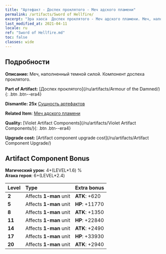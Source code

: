 ```yaml
---
title: "Артефакт - Доспех проклятого - Меч адского пламени"
permalink: /artifacts/Sword of Hellfire/
excerpt: "Эра хаоса  Доспех проклятого - Меч адского пламени. Меч, наполненный темной силой. Компонент доспеха проклятого."
last_modified_at: 2021-04-11
locale: ru
ref: "Sword of Hellfire.md"
toc: false
classes: wide
---
```




## Подробности

 **Описание:** Меч, наполненный темной силой. Компонент доспеха проклятого.

 **Part of Artifact:** [Доспех проклятого](/ru/artifacts/Armour of the Damned/){: .btn .btn--era4}

 **Dismantle: 25x** [Сущность артефактов](/ru/Items/con_905/)

 **Related Item**: [Меч адского пламени](/ru/Items/art_121/)

 **Quality:** [Violet Artifact Components](/ru/artifacts/Violet Artifact Components/){: .btn .btn--era4}

 **Upgrade cost:** [Artifact component upgrade cost](/ru/artifacts/Artifact Component Upgrade/)

## Artifact Component Bonus

  **Магический урон**: 4+(LEVEL\*1.6) %<br/>**Атака героя**: 6+(LEVEL\*2.4)

  |  Level  | Type |    Extra bonus  | 
  |:--------|:-----|:----------------| 
  | **2** | Affects **1-man** unit | **ATK**: +620 | 
  | **5** | Affects **1-man** unit | **HP**: +11770 | 
  | **8** | Affects **1-man** unit | **ATK**: +1350 | 
  | **11** | Affects **1-man** unit | **HP**: +22840 | 
  | **14** | Affects **1-man** unit | **ATK**: +2490 | 
  | **17** | Affects **1-man** unit | **HP**: +33930 | 
  | **20** | Affects **1-man** unit | **ATK**: +2940 | 
